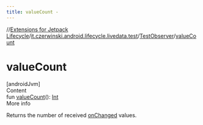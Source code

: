 ```yaml
---
title: valueCount -
---
```

//[Extensions for Jetpack Lifecycle](../../index.html)/[it.czerwinski.android.lifecycle.livedata.test](../index.html)/[TestObserver](index.html)/[valueCount](value-count.html)



# valueCount  
[androidJvm]  
Content  
fun [valueCount](value-count.html)(): [Int](https://kotlinlang.org/api/latest/jvm/stdlib/kotlin/-int/index.html)  
More info  


Returns the number of received [onChanged](on-changed.html) values.

  



